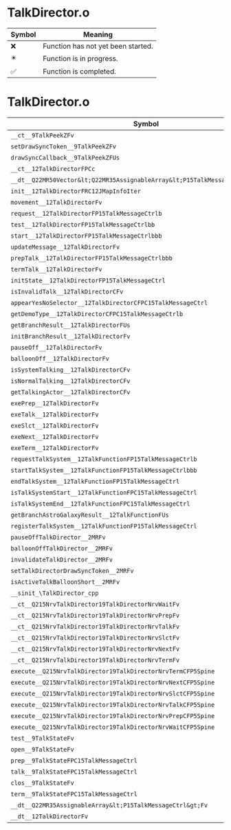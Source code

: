 # TalkDirector.o
| Symbol | Meaning 
| ------------- | ------------- 
| :x: | Function has not yet been started. 
| :eight_pointed_black_star: | Function is in progress. 
| :white_check_mark: | Function is completed. 


# TalkDirector.o
| Symbol | Decompiled? |
| ------------- | ------------- |
| `__ct__9TalkPeekZFv` | :x: |
| `setDrawSyncToken__9TalkPeekZFv` | :x: |
| `drawSyncCallback__9TalkPeekZFUs` | :x: |
| `__ct__12TalkDirectorFPCc` | :x: |
| `__dt__Q22MR50Vector&lt;Q22MR35AssignableArray&lt;P15TalkMessageCtrl&gt;&gt;Fv` | :x: |
| `init__12TalkDirectorFRC12JMapInfoIter` | :x: |
| `movement__12TalkDirectorFv` | :x: |
| `request__12TalkDirectorFP15TalkMessageCtrlb` | :x: |
| `test__12TalkDirectorFP15TalkMessageCtrlbb` | :x: |
| `start__12TalkDirectorFP15TalkMessageCtrlbbb` | :x: |
| `updateMessage__12TalkDirectorFv` | :x: |
| `prepTalk__12TalkDirectorFP15TalkMessageCtrlbbb` | :x: |
| `termTalk__12TalkDirectorFv` | :x: |
| `initState__12TalkDirectorFP15TalkMessageCtrl` | :x: |
| `isInvalidTalk__12TalkDirectorCFv` | :x: |
| `appearYesNoSelector__12TalkDirectorCFPC15TalkMessageCtrl` | :x: |
| `getDemoType__12TalkDirectorCFPC15TalkMessageCtrlb` | :x: |
| `getBranchResult__12TalkDirectorFUs` | :x: |
| `initBranchResult__12TalkDirectorFv` | :x: |
| `pauseOff__12TalkDirectorFv` | :x: |
| `balloonOff__12TalkDirectorFv` | :x: |
| `isSystemTalking__12TalkDirectorCFv` | :x: |
| `isNormalTalking__12TalkDirectorCFv` | :x: |
| `getTalkingActor__12TalkDirectorCFv` | :x: |
| `exePrep__12TalkDirectorFv` | :x: |
| `exeTalk__12TalkDirectorFv` | :x: |
| `exeSlct__12TalkDirectorFv` | :x: |
| `exeNext__12TalkDirectorFv` | :x: |
| `exeTerm__12TalkDirectorFv` | :x: |
| `requestTalkSystem__12TalkFunctionFP15TalkMessageCtrlb` | :x: |
| `startTalkSystem__12TalkFunctionFP15TalkMessageCtrlbbb` | :x: |
| `endTalkSystem__12TalkFunctionFP15TalkMessageCtrl` | :x: |
| `isTalkSystemStart__12TalkFunctionFPC15TalkMessageCtrl` | :x: |
| `isTalkSystemEnd__12TalkFunctionFPC15TalkMessageCtrl` | :x: |
| `getBranchAstroGalaxyResult__12TalkFunctionFUs` | :x: |
| `registerTalkSystem__12TalkFunctionFP15TalkMessageCtrl` | :x: |
| `pauseOffTalkDirector__2MRFv` | :x: |
| `balloonOffTalkDirector__2MRFv` | :x: |
| `invalidateTalkDirector__2MRFv` | :x: |
| `setTalkDirectorDrawSyncToken__2MRFv` | :x: |
| `isActiveTalkBalloonShort__2MRFv` | :x: |
| `__sinit_\TalkDirector_cpp` | :x: |
| `__ct__Q215NrvTalkDirector19TalkDirectorNrvWaitFv` | :x: |
| `__ct__Q215NrvTalkDirector19TalkDirectorNrvPrepFv` | :x: |
| `__ct__Q215NrvTalkDirector19TalkDirectorNrvTalkFv` | :x: |
| `__ct__Q215NrvTalkDirector19TalkDirectorNrvSlctFv` | :x: |
| `__ct__Q215NrvTalkDirector19TalkDirectorNrvNextFv` | :x: |
| `__ct__Q215NrvTalkDirector19TalkDirectorNrvTermFv` | :x: |
| `execute__Q215NrvTalkDirector19TalkDirectorNrvTermCFP5Spine` | :x: |
| `execute__Q215NrvTalkDirector19TalkDirectorNrvNextCFP5Spine` | :x: |
| `execute__Q215NrvTalkDirector19TalkDirectorNrvSlctCFP5Spine` | :x: |
| `execute__Q215NrvTalkDirector19TalkDirectorNrvTalkCFP5Spine` | :x: |
| `execute__Q215NrvTalkDirector19TalkDirectorNrvPrepCFP5Spine` | :x: |
| `execute__Q215NrvTalkDirector19TalkDirectorNrvWaitCFP5Spine` | :x: |
| `test__9TalkStateFv` | :x: |
| `open__9TalkStateFv` | :x: |
| `prep__9TalkStateFPC15TalkMessageCtrl` | :x: |
| `talk__9TalkStateFPC15TalkMessageCtrl` | :x: |
| `clos__9TalkStateFv` | :x: |
| `term__9TalkStateFPC15TalkMessageCtrl` | :x: |
| `__dt__Q22MR35AssignableArray&lt;P15TalkMessageCtrl&gt;Fv` | :x: |
| `__dt__12TalkDirectorFv` | :x: |
